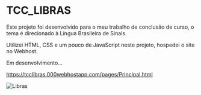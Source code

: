 # TCC_LIBRAS
Este projeto foi desenvolvido para o meu trabalho de conclusão de curso, o tema é direcionado à Língua Brasileira de Sinais.

Utilizei HTML, CSS e um pouco de JavaScript neste projeto, hospedei o site no Webhost.

Em desenvolvimento...

https://tcclibras.000webhostapp.com/pages/Principal.html

![Libras](https://encrypted-tbn0.gstatic.com/images?q=tbn:ANd9GcQk5VUyjbehqGWJfN70XAe0KiqVj3b--X2Xjw&usqp=CAU)


